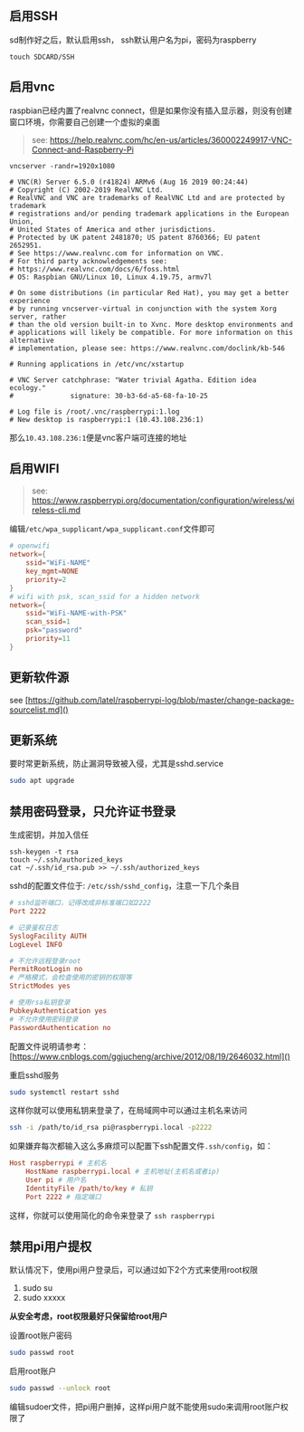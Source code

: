 ## 启用SSH

sd制作好之后，默认启用ssh， ssh默认用户名为pi，密码为raspberry

```
touch SDCARD/SSH
```


## 启用vnc
raspbian已经内置了realvnc connect，但是如果你没有插入显示器，则没有创建窗口环境，你需要自己创建一个虚拟的桌面

> see: https://help.realvnc.com/hc/en-us/articles/360002249917-VNC-Connect-and-Raspberry-Pi

```
vncserver -randr=1920x1080

# VNC(R) Server 6.5.0 (r41824) ARMv6 (Aug 16 2019 00:24:44)
# Copyright (C) 2002-2019 RealVNC Ltd.
# RealVNC and VNC are trademarks of RealVNC Ltd and are protected by trademark
# registrations and/or pending trademark applications in the European Union,
# United States of America and other jurisdictions.
# Protected by UK patent 2481870; US patent 8760366; EU patent 2652951.
# See https://www.realvnc.com for information on VNC.
# For third party acknowledgements see:
# https://www.realvnc.com/docs/6/foss.html
# OS: Raspbian GNU/Linux 10, Linux 4.19.75, armv7l

# On some distributions (in particular Red Hat), you may get a better experience
# by running vncserver-virtual in conjunction with the system Xorg server, rather
# than the old version built-in to Xvnc. More desktop environments and
# applications will likely be compatible. For more information on this alternative
# implementation, please see: https://www.realvnc.com/doclink/kb-546

# Running applications in /etc/vnc/xstartup

# VNC Server catchphrase: "Water trivial Agatha. Edition idea ecology."
#              signature: 30-b3-6d-a5-68-fa-10-25

# Log file is /root/.vnc/raspberrypi:1.log
# New desktop is raspberrypi:1 (10.43.108.236:1)
```
那么`10.43.108.236:1`便是vnc客户端可连接的地址

## 启用WIFI

> see: https://www.raspberrypi.org/documentation/configuration/wireless/wireless-cli.md

编辑`/etc/wpa_supplicant/wpa_supplicant.conf`文件即可
```conf
# openwifi
network={
	ssid="WiFi-NAME"
	key_mgmt=NONE
	priority=2
}
# wifi with psk, scan_ssid for a hidden network
network={
	ssid="WiFi-NAME-with-PSK"
	scan_ssid=1
	psk="password"
	priority=11
}

```

## 更新软件源

see [https://github.com/latel/raspberrypi-log/blob/master/change-package-sourcelist.md]()

## 更新系统

要时常更新系统，防止漏洞导致被入侵，尤其是sshd.service

```bash
sudo apt upgrade
```

## 禁用密码登录，只允许证书登录

生成密钥，并加入信任

```basg
ssh-keygen -t rsa
touch ~/.ssh/authorized_keys
cat ~/.ssh/id_rsa.pub >> ~/.ssh/authorized_keys
```

sshd的配置文件位于: `/etc/ssh/sshd_config`，注意一下几个条目

```conf
# sshd监听端口，记得改成非标准端口如2222
Port 2222

# 记录鉴权日志
SyslogFacility AUTH
LogLevel INFO

# 不允许远程登录root
PermitRootLogin no
# 严格模式，会检查使用的密钥的权限等
StrictModes yes

# 使用rsa私钥登录
PubkeyAuthentication yes
# 不允许使用密码登录
PasswordAuthentication no
```

配置文件说明请参考：[https://www.cnblogs.com/ggjucheng/archive/2012/08/19/2646032.html]()

重启sshd服务

```bash
sudo systemctl restart sshd
```

这样你就可以使用私钥来登录了，在局域网中可以通过主机名来访问

```bash
ssh -i /path/to/id_rsa pi@raspberrypi.local -p2222
```

如果嫌弃每次都输入这么多麻烦可以配置下ssh配置文件`.ssh/config`，如：

```conf
Host raspberrypi # 主机名
    HostName raspberrypi.local # 主机地址(主机名或者ip)
    User pi # 用户名
    IdentityFile /path/to/key # 私钥
    Port 2222 # 指定端口
```

这样，你就可以使用简化的命令来登录了 `ssh raspberrypi`

## 禁用pi用户提权

默认情况下，使用pi用户登录后，可以通过如下2个方式来使用root权限

1. sudo su
2. sudo xxxxx

**从安全考虑，root权限最好只保留给root用户**

设置root账户密码
```bash
sudo passwd root
```

启用root账户
```bash
sudo passwd --unlock root
```

编辑sudoer文件，把pi用户删掉，这样pi用户就不能使用sudo来调用root账户权限了
